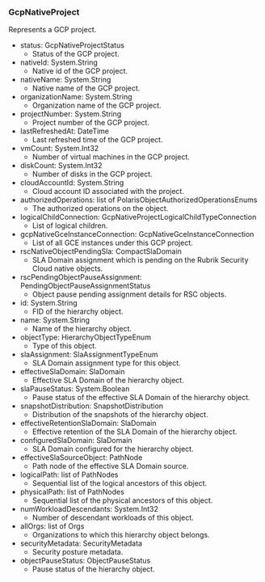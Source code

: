 ### GcpNativeProject
Represents a GCP project.

- status: GcpNativeProjectStatus
  - Status of the GCP project.
- nativeId: System.String
  - Native id of the GCP project.
- nativeName: System.String
  - Native name of the GCP project.
- organizationName: System.String
  - Organization name of the GCP project.
- projectNumber: System.String
  - Project number of the GCP project.
- lastRefreshedAt: DateTime
  - Last refreshed time of the GCP project.
- vmCount: System.Int32
  - Number of virtual machines in the GCP project.
- diskCount: System.Int32
  - Number of disks in the GCP project.
- cloudAccountId: System.String
  - Cloud account ID associated with the project.
- authorizedOperations: list of PolarisObjectAuthorizedOperationsEnums
  - The authorized operations on the object.
- logicalChildConnection: GcpNativeProjectLogicalChildTypeConnection
  - List of logical children.
- gcpNativeGceInstanceConnection: GcpNativeGceInstanceConnection
  - List of all GCE instances under this GCP project.
- rscNativeObjectPendingSla: CompactSlaDomain
  - SLA Domain assignment which is pending on the Rubrik Security Cloud native objects.
- rscPendingObjectPauseAssignment: PendingObjectPauseAssignmentStatus
  - Object pause pending assignment details for RSC objects.
- id: System.String
  - FID of the hierarchy object.
- name: System.String
  - Name of the hierarchy object.
- objectType: HierarchyObjectTypeEnum
  - Type of this object.
- slaAssignment: SlaAssignmentTypeEnum
  - SLA Domain assignment type for this object.
- effectiveSlaDomain: SlaDomain
  - Effective SLA Domain of the hierarchy object.
- slaPauseStatus: System.Boolean
  - Pause status of the effective SLA Domain of the hierarchy object.
- snapshotDistribution: SnapshotDistribution
  - Distribution of the snapshots of the hierarchy object.
- effectiveRetentionSlaDomain: SlaDomain
  - Effective retention of the SLA Domain of the hierarchy object.
- configuredSlaDomain: SlaDomain
  - SLA Domain configured for the hierarchy object.
- effectiveSlaSourceObject: PathNode
  - Path node of the effective SLA Domain source.
- logicalPath: list of PathNodes
  - Sequential list of the logical ancestors of this object.
- physicalPath: list of PathNodes
  - Sequential list of the physical ancestors of this object.
- numWorkloadDescendants: System.Int32
  - Number of descendant workloads of this object.
- allOrgs: list of Orgs
  - Organizations to which this hierarchy object belongs.
- securityMetadata: SecurityMetadata
  - Security posture metadata.
- objectPauseStatus: ObjectPauseStatus
  - Pause status of the hierarchy object.
